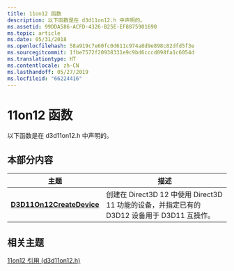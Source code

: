 ```yaml
---
title: 11on12 函数
description: 以下函数是在 d3d11on12.h 中声明的。
ms.assetid: 99DDA586-ACFD-4326-B25E-EF8875901690
ms.topic: article
ms.date: 05/31/2018
ms.openlocfilehash: 58a919c7e60fc0d611c974a8d9e898c82dfd5f3e
ms.sourcegitcommit: 1fbe7572f20938331e9c9bd6cccd098fa1c6054d
ms.translationtype: HT
ms.contentlocale: zh-CN
ms.lasthandoff: 05/27/2019
ms.locfileid: "66224416"
---
```

# <a name="11on12-functions"></a>11on12 函数

以下函数是在 d3d11on12.h 中声明的。

## <a name="in-this-section"></a>本部分内容



| 主题                                                             | 描述                                                                                                                                       |
|-------------------------------------------------------------------|---------------------------------------------------------------------------------------------------------------------------------------------------|
| [**D3D11On12CreateDevice**](/windows/desktop/api/d3d11on12/nf-d3d11on12-d3d11on12createdevice)<br/> | 创建在 Direct3D 12 中使用 Direct3D 11 功能的设备，并指定已有的 D3D12 设备用于 D3D11 互操作。 <br/> |



 

## <a name="related-topics"></a>相关主题

<dl> <dt>

[11on12 引用 (d3d11on12.h)](direct3d-11on12-reference.md)
</dt> </dl>

 

 






